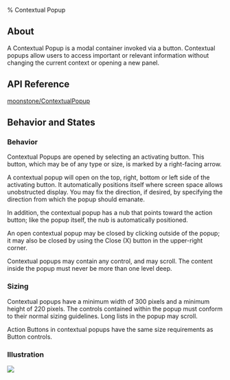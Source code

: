﻿% Contextual Popup

## About

A Contextual Popup is a modal container invoked via a button.  Contextual popups
allow users to access important or relevant information without changing the
current context or opening a new panel.

## API Reference

[moonstone/ContextualPopup]($api/#/kind/moonstone/ContextualPopup)

## Behavior and States

### Behavior

Contextual Popups are opened by selecting an activating button.  This button,
which may be of any type or size, is marked by a right-facing arrow.

A contextual popup will open on the top, right, bottom or left side of the
activating button.  It automatically positions itself where screen space allows
unobstructed display.  You may fix the direction, if desired, by specifying the
direction from which the popup should emanate.

In addition, the contextual popup has a nub that points toward the action
button; like the popup itself, the nub is automatically positioned.

An open contextual popup may be closed by clicking outside of the popup; it may
also be closed by using the Close (X) button in the upper-right corner.

Contextual popups may contain any control, and may scroll.  The content inside
the popup must never be more than one level deep.

### Sizing

Contextual popups have a minimum width of 300 pixels and a minimum height of 220
pixels.  The controls contained within the popup must conform to their normal
sizing guidelines.  Long lists in the popup may scroll.

Action Buttons in contextual popups have the same size requirements as Button
controls.

### Illustration

![](../../assets/dg-controls-contextual-popup.png)
